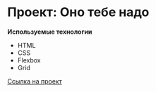 # Проект: Оно тебе надо

**Используемые технологии**

- HTML
- CSS
- Flexbox
- Grid

[Ссылка на проект](https://github.com/ihswomen/ono-tebe-nado)
